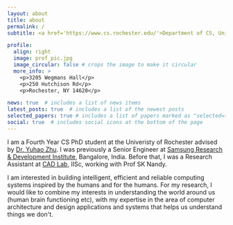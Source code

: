 ```yaml
---
layout: about
title: about
permalink: /
subtitle: <a href='https://www.cs.rochester.edu/'>Department of CS, University of Rochester</a>.

profile:
  align: right
  image: prof_pic.jpg
  image_circular: false # crops the image to make it circular
  more_info: >
    <p>3205 Wegmans Hall</p>
    <p>250 Hutchison Rd</p>
    <p>Rochester, NY 14620</p>

news: true  # includes a list of news items
latest_posts: true  # includes a list of the newest posts
selected_papers: true # includes a list of papers marked as "selected={true}"
social: true  # includes social icons at the bottom of the page
---
```

I am a Fourth Year CS PhD student at the Univeristy of Rochester advised by <a href='https://yuhaozhu.com/'>Dr. Yuhao Zhu</a>. I was previously a Senior Engineer at <a href='https://research.samsung.com/sri-b'>Samsung Research & Development Institute</a>, Bangalore, India. Before that, I was a Research Assistant at <a href='https://cadl.iisc.ernet.in/'>CAD Lab</a>, IISc, working with Prof SK Nandy.

I am interested in building intelligent, efficient and reliable computing systems inspired by the humans and for the humans. For my research, I would like to combine my interests in understanding the world around us (human brain functioning etc), with my expertise in the area of computer architecture and design applications and systems that helps us understand things we don't.

<!---My [research interest](/Blog/research_int/Refined_Research Interest.html) lies in Computer Architecture with current emphasis on designing efficient systems for emerging applications like Deep Neural Networks, Genomic Sequencing etc. In my pursuit of getting acquainted with various approaches taken towards hardware ?accelerators for machine learning workloads, I have reviewed a few articles and have been keeping their short-summaries (reviews) here.--->
